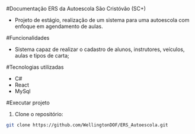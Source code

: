 #Documentação ERS da Autoescola São Cristóvão (SC+) 

- Projeto de estágio, realização de um sistema para uma autoescola com enfoque em agendamento de aulas.

#Funcionalidades

- Sistema capaz de realizar o cadastro de alunos, instrutores, veículos, aulas e tipos de carta; 

#Tecnologias utilizadas

- C#
- React
- MySql

#Executar projeto
1. Clone o repositório:
```bash
git clone https://github.com/WellingtonDOF/ERS_Autoescola.git
